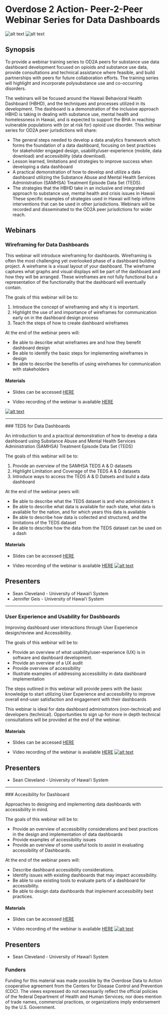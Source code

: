 
# Overdose 2 Action- Peer-2-Peer Webinar Series for Data Dashboards

![alt text](https://github.com/HI-OD2A-P2P/Dashboard-P2P/blob/main/fig/SOH-DOH-logos-1.png?raw=true "Hawaii Department of Health and University of Hawaii School of Public Health Logos")
![alt text](https://github.com/HI-OD2A-P2P/Dashboard-P2P/blob/main/fig/hidisi-logo.png?raw=true "Hawaii Data Science Institute Logo")

## Synopsis
To provide a webinar training series to OD2A peers for substance use data dashboard development focused on opioids and substance use data, provide consultations and technical assistance where feasible, and build partnerships with peers for future collaboration efforts. The training series will highlight and incorporate polysubstance use and co-occurring disorders. 

The webinars will be focused around the Hawaii Behavioral Health Dashboard (HBHD), and the techniques and processes utilized in its development. The dashboard is a demonstration of the inclusive approach HBHD is taking in dealing with substance use, mental health and homelessness in Hawaii, and is expected to support the BHA in reaching vulnerable populations with (or at risk for) opioid use disorder. 
This webinar series for OD2A peer jurisdictions will share: 

* The general steps needed to develop a data analytics framework which forms the foundation of a data dashboard, focusing on best practices for stakeholder engaged design, usability/user-experience (mobile, data download) and accessibility (data download).
* Lesson learned, limitations and strategies to improve success when developing a data dashboard 
* A practical demonstration of how to develop and utilize a data dashboard utilizing the Substance Abuse and Mental Health Services Administration (SAMHSA) Treatment Episode Data Set (TEDS). 
* The strategies that the HBHD take in an inclusive and integrated approach to substance use, mental health and crisis issues in Hawaii 
These specific examples of strategies used in Hawaii will help inform interventions that can be used in other jurisdictions. Webinars will be recorded and disseminated to the OD2A peer jurisdictions for wider reach.


## Webinars

### Wireframing for Data Dashboards

This webinar will introduce wireframing for dashboards. Wireframing is often the most challenging yet overlooked phase of a dashboard building project. A wireframe is a visual layout of your dashboard. The wireframe captures what graphs and visual displays will be part of the dashboard and how they will be arranged. These wireframes are not fully functional but a representation of the functionality that the dashboard will eventually contain.

The goals of this webinar will be to: 

1. Introduce the concept of wireframing and why it is important.
2. Highlight the use of and importance of wireframes for communication early on in the dashboard design process
3. Teach the steps of how to create dashboard wireframes 

At the end of the webinar peers will: 
* Be able to describe what wireframes are and how they benefit dashboard design
* Be able to identify the basic steps for implementing wireframes in design
* Be able to describe the benefits of using wireframes for communication with stakeholders

#### Materials
* Slides can be accessed [HERE](https://docs.google.com/presentation/d/e/2PACX-1vRgm1x991F9Y3_os2d26s3s56GYyrSbZDPTIRruCYBgf8Nd-qqUhPi9i5NhFaxRtXw4V1WzwNddou3W/pub?start=false&loop=false&delayms=3000)

* Video recording of the webinar is available [HERE](https://drive.google.com/file/d/1kn7v6UaEk6XZyIQ5Q2Le-PLAVOf077Si/view?usp=sharing)

[![alt text](https://github.com/HI-OD2A-P2P/Dashboard-P2P/blob/main/fig/od2a-wireframing-image.png?raw=true)](https://drive.google.com/file/d/1kn7v6UaEk6XZyIQ5Q2Le-PLAVOf077Si/view?usp=sharing "Wireframing for Data Dashboard Webinar Recording")

<hr/>
### TEDS for Data Dashboards

An introduction to and a practical demonstration of how to develop a data dashboard using Substance Abuse and Mental Health Services Administration (SAMHSA) Treatment Episode Data Set (TEDS)

The goals of this webinar will be to: 

1. Provide an overview of the SAMHSA TEDS A & D datasets
2. Highlight Limitation and Coverage of the TEDS A & D datasets
3. Introduce ways to access the TEDS A & D Datsets and build a data dashboard

At the end of the webinar peers will: 
* Be able to describe what the TEDS dataset is and who administers it
* Be able to describe what data is available for each state, what data is available for the nation, and for which years this data is available 
* Be able to describe how data is collected and structured, and the limitations of the TEDS dataset 
* Be able to describe how the data from the TEDS dataset can be used on a dash

#### Materials
* Slides can be accessed [HERE](https://go.hawaii.edu/f5k)

* Video recording of the webinar is available [HERE](https://go.hawaii.edu/k5G)
[![alt text](https://github.com/HI-OD2A-P2P/Dashboard-P2P/blob/main/fig/od2a-teds-image.png?raw=true)](https://drive.google.com/file/d/1Sx4Z6CdKdcTSleHVWk8ajE89SWiI-KZi/view?usp=sharing "TEDS for Data Dashboard Webinar Recording")

## Presenters

* Sean Cleveland - University of Hawaiʻi System
* Jennifer Geis - University of Hawaiʻi System

<hr/>

### User Experience and Usability for Dashboards

Improving dashboard user interactions through User Experience design/review and Accessibility.

The goals of this webinar will be to: 

* Provide an overview of what usability/user-experience (UX) is in software and dashboard development.
* Provide an overview of a UX audit
* Provide overview of accessibility
* Illustrate examples of addressing accessibility in data dashboard implementation

The steps outlined in this webinar will provide peers with the basic knowledge to start utilizing User Experience and accessibility to improve overall end-user satisfaction and engagement with their dashboards

This webinar is ideal for data dashboard administrators (non-technical) and developers (technical). Opportunities to sign up for more in depth technical consultations will be provided at the end of the webinar. 

#### Materials
* Slides can be accessed [HERE](https://docs.google.com/presentation/d/e/2PACX-1vQgGhvXY0Afdt30dffNJQjTpbI-PNNY7GCgIitNAerACoaEOc3nK6eUmRemACszgaQRmBNXg_OTJo8T/pub?start=false&loop=false&delayms=3000)

* Video recording of the webinar is available [HERE](https://drive.google.com/file/d/1y4_UvfjKCyirzFXmnrgISC8xoPvjOAfH/view?usp=sharing)
[![alt text](https://github.com/HI-OD2A-P2P/Dashboard-P2P/blob/main/fig/ux-vid-image.jpg?raw=true)](https://drive.google.com/file/d/1y4_UvfjKCyirzFXmnrgISC8xoPvjOAfH/view?usp=sharing "User Experience and Usability for Dashboards Webinar Recording")

## Presenters

* Sean Cleveland - University of Hawaiʻi System

<hr/>
### Accesibility for Dashboard

Approaches to designing and implementing data dashboards with accessibility in mind.

The goals of this webinar will be to:

* Provide an overview of accessibility considerations and best practices in the design
and implementation of data dashboards
* Provide examples of accessibility issues
* Provide an overview of some useful tools to assist in evaluating accessibility of
Dashboards.

At the end of the webinar peers will:

* Describe dashboard accessibility considerations.
* Identify issues with existing dashboards that may impact accessibility.
* Be able to use existing tools to evaluate parts of a dashboard for accessibility.
* Be able to design data dashboards that implement accessibility best practices.

#### Materials
* Slides can be accessed [HERE](https://docs.google.com/presentation/d/e/2PACX-1vQ67tkUd6RV-NdNG4CZupU9o-_r1FslvjysDpGcju_4pjZo1MZax3X6yAf8XPrRMya9VJZg34Oq-UzD/pub?start=false&loop=false&delayms=3000)

* Video recording of the webinar is available [HERE](https://drive.google.com/file/d/1GFcpt7IOECi-WI03YCnD4nYVRYg8aHlp/view)
[![alt text](https://github.com/HI-OD2A-P2P/Dashboard-P2P/blob/main/fig/accessibility-vid-image.png?raw=true)](https://drive.google.com/file/d/1GFcpt7IOECi-WI03YCnD4nYVRYg8aHlp/view "Accessibility for Dashboards Webinar Recording")

## Presenters

* Sean Cleveland - University of Hawaiʻi System

### Funders

Funding for this material was made possible by the Overdose Data to Action cooperative agreement from the Centers for Disease Control and Prevention (CDC). The views expressed do not necessarily reflect the official policies of the federal Department of Health and Human Services; nor does mention of trade names, commercial practices, or organizations imply endorsement by the U.S. Government.
